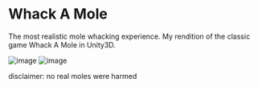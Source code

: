 # Whack A Mole
 The most realistic mole whacking experience.
My rendition of the classic game Whack A Mole in Unity3D.

![image](https://user-images.githubusercontent.com/66485719/178123512-80e5f01e-104e-4def-91cf-0f802c41f9b2.png) ![image](https://user-images.githubusercontent.com/66485719/178123530-474375de-fea5-4183-850f-b8e242a8f149.png)
 
disclaimer: no real moles were harmed
